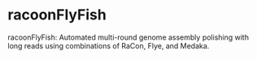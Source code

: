 # racoonFlyFish
racoonFlyFish: Automated multi-round genome assembly polishing with long reads using combinations of RaCon, Flye, and Medaka.
